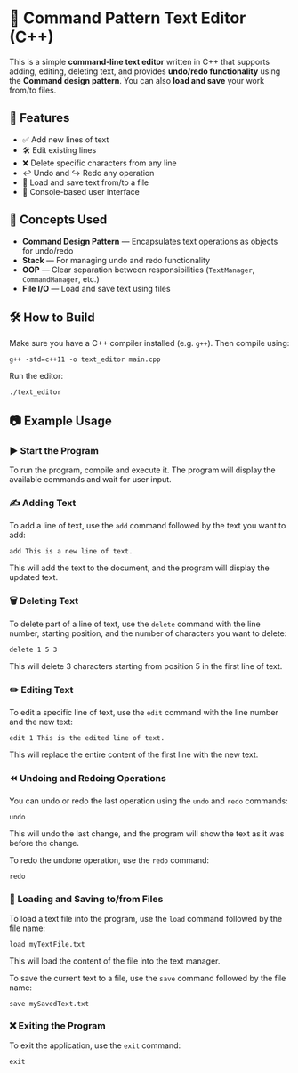 # 📝 Command Pattern Text Editor (C++)

This is a simple **command-line text editor** written in C++ that supports adding, editing, deleting text, and provides **undo/redo functionality** using the **Command design pattern**. You can also **load and save** your work from/to files.

## 🚀 Features

- ✅ Add new lines of text  
- 🛠️ Edit existing lines  
- ❌ Delete specific characters from any line  
- ↩️ Undo and ↪️ Redo any operation  
- 💾 Load and save text from/to a file  
- 📜 Console-based user interface  

## 🧠 Concepts Used

- **Command Design Pattern** — Encapsulates text operations as objects for undo/redo  
- **Stack** — For managing undo and redo functionality  
- **OOP** — Clear separation between responsibilities (`TextManager`, `CommandManager`, etc.)  
- **File I/O** — Load and save text using files  


## 🛠️ How to Build

Make sure you have a C++ compiler installed (e.g. `g++`). Then compile using:

```
g++ -std=c++11 -o text_editor main.cpp
```
Run the editor:

```
./text_editor
```
## 📷 Example Usage


### ▶️ Start the Program

To run the program, compile and execute it. The program will display the available commands and wait for user input.

### ✍️ Adding Text

To add a line of text, use the `add` command followed by the text you want to add:
```
add This is a new line of text.
```

This will add the text to the document, and the program will display the updated text.

### 🗑️ Deleting Text

To delete part of a line of text, use the `delete` command with the line number, starting position, and the number of characters you want to delete:
```
delete 1 5 3
```

This will delete 3 characters starting from position 5 in the first line of text.

### ✏️ Editing Text

To edit a specific line of text, use the `edit` command with the line number and the new text:
```
edit 1 This is the edited line of text.
```

This will replace the entire content of the first line with the new text.

### ⏪ Undoing and Redoing Operations

You can undo or redo the last operation using the `undo` and `redo` commands:
```
undo
```

This will undo the last change, and the program will show the text as it was before the change.

To redo the undone operation, use the `redo` command:
```
redo
```

### 📂 Loading and Saving to/from Files

To load a text file into the program, use the `load` command followed by the file name:
```
load myTextFile.txt
```

This will load the content of the file into the text manager.

To save the current text to a file, use the `save` command followed by the file name:
```
save mySavedText.txt
```

### ❌ Exiting the Program

To exit the application, use the `exit` command:
```
exit
```
